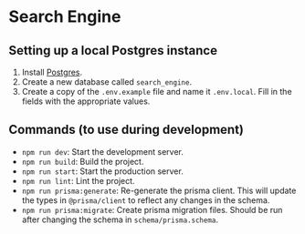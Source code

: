 # Search Engine

## Setting up a local Postgres instance

1. Install [Postgres](https://www.postgresql.org/download/).
2. Create a new database called `search_engine`.
3. Create a copy of the `.env.example` file and name it `.env.local`. Fill in the fields with the appropriate values.

## Commands (to use during development)

- `npm run dev`: Start the development server.
- `npm run build`: Build the project.
- `npm run start`: Start the production server.
- `npm run lint`: Lint the project.
- `npm run prisma:generate`: Re-generate the prisma client. This will update the types in `@prisma/client` to reflect any changes in the schema.
- `npm run prisma:migrate`: Create prisma migration files. Should be run after changing the schema in `schema/prisma.schema`.

